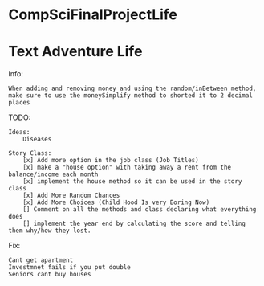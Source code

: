 # CompSciFinalProjectLife
# Text Adventure Life

Info:

    When adding and removing money and using the random/inBetween method, make sure to use the moneySimplify method to shorted it to 2 decimal places

TODO:

    Ideas:
        Diseases

    Story Class:
        [x] Add more option in the job class (Job Titles)
        [x] make a "house option" with taking away a rent from the balance/income each month
        [x] implement the house method so it can be used in the story class
        [x] Add More Random Chances
        [x] Add More Choices (Child Hood Is very Boring Now)
        [] Comment on all the methods and class declaring what everything does
        [] implement the year end by calculating the score and telling them why/how they lost.

Fix:

    Cant get apartment
    Investmnet fails if you put double
    Seniors cant buy houses
    